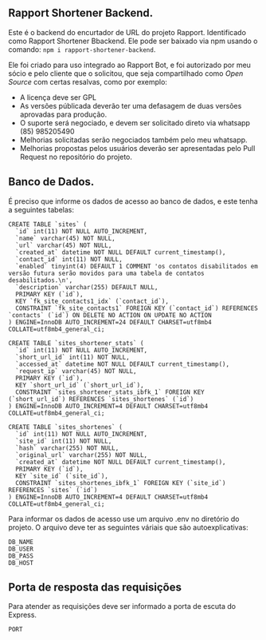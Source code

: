## Rapport Shortener Backend.

Este é o backend do encurtador de URL do projeto Rapport. Identificado como Rapport Shortener Bbackend. Ele pode ser baixado via npm usando o comando: `npm i rapport-shortener-backend`.

Ele foi criado para uso integrado ao Rapport Bot, e foi autorizado por meu sócio e pelo cliente que o solicitou, que seja compartilhado como _Open Source_ com certas resalvas, como por exemplo:

* A licença deve ser GPL
* As versões públicada deverão ter uma defasagem de duas versões aprovadas para produção.
* O suporte será negociado, e devem ser solicitado direto via whatsapp (85) 985205490
* Melhorias solicitadas serão negociados também pelo meu whatsapp.
* Melhorias propostas pelos usuários deverão ser apresentadas pelo Pull Request no repositório do projeto.

## Banco de Dados.

É preciso que informe os dados de acesso ao banco de dados, e  este tenha a seguintes tabelas:

```
CREATE TABLE `sites` (
  `id` int(11) NOT NULL AUTO_INCREMENT,
  `name` varchar(45) NOT NULL,
  `url` varchar(45) NOT NULL,
  `created_at` datetime NOT NULL DEFAULT current_timestamp(),
  `contact_id` int(11) NOT NULL,
  `enabled` tinyint(4) DEFAULT 1 COMMENT 'os contatos disabilitados em versão futura serão movidos para uma tabela de contatos desabilitados.\n',
  `description` varchar(255) DEFAULT NULL,
  PRIMARY KEY (`id`),
  KEY `fk_site_contacts1_idx` (`contact_id`),
  CONSTRAINT `fk_site_contacts1` FOREIGN KEY (`contact_id`) REFERENCES `contacts` (`id`) ON DELETE NO ACTION ON UPDATE NO ACTION
) ENGINE=InnoDB AUTO_INCREMENT=24 DEFAULT CHARSET=utf8mb4 COLLATE=utf8mb4_general_ci;

CREATE TABLE `sites_shortener_stats` (
  `id` int(11) NOT NULL AUTO_INCREMENT,
  `short_url_id` int(11) NOT NULL,
  `accessed_at` datetime NOT NULL DEFAULT current_timestamp(),
  `request_ip` varchar(45) NOT NULL,
  PRIMARY KEY (`id`),
  KEY `short_url_id` (`short_url_id`),
  CONSTRAINT `sites_shortener_stats_ibfk_1` FOREIGN KEY (`short_url_id`) REFERENCES `sites_shortenes` (`id`)
) ENGINE=InnoDB AUTO_INCREMENT=4 DEFAULT CHARSET=utf8mb4 COLLATE=utf8mb4_general_ci;

CREATE TABLE `sites_shortenes` (
  `id` int(11) NOT NULL AUTO_INCREMENT,
  `site_id` int(11) NOT NULL,
  `hash` varchar(255) NOT NULL,
  `original_url` varchar(255) NOT NULL,
  `created_at` datetime NOT NULL DEFAULT current_timestamp(),
  PRIMARY KEY (`id`),
  KEY `site_id` (`site_id`),
  CONSTRAINT `sites_shortenes_ibfk_1` FOREIGN KEY (`site_id`) REFERENCES `sites` (`id`)
) ENGINE=InnoDB AUTO_INCREMENT=4 DEFAULT CHARSET=utf8mb4 COLLATE=utf8mb4_general_ci;

```

Para informar os dados de acesso use um arquivo .env no diretório do projeto. O arquivo deve ter as seguintes váriais que são autoexplicativas:

```
DB_NAME
DB_USER
DB_PASS
DB_HOST
```

## Porta de resposta das requisições

Para atender as requisições deve ser informado a porta de escuta do Express.

```
PORT
```